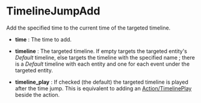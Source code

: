 # TimelineJumpAdd

Add the specified time to the current time of the targeted timeline.

-   **time** : The time to add.

<!-- -->

-   **timeline** : The targeted timeline. If empty targets the targeted
    entity's *Default* timeline, else targets the timeline with the
    specified name ; there is a *Default* timeline with each entity and
    one for each event under the targeted entity.

<!-- -->

-   **timeline\_play** : If checked (the default) the targeted timeline
    is played after the time jump. This is equivalent to adding an
    [Action/TimelinePlay](./Action/TimelinePlay) beside the action.
